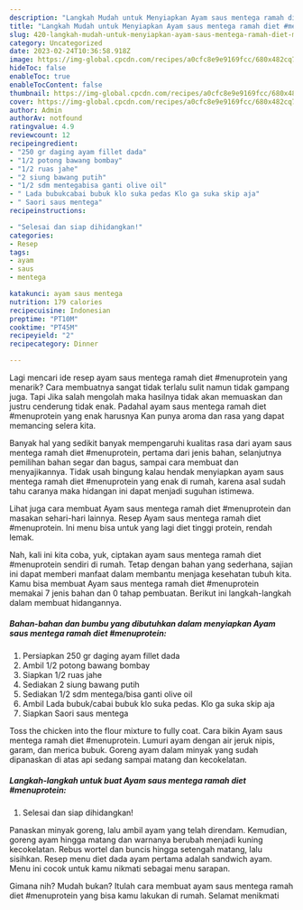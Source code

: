 ```yaml
---
description: "Langkah Mudah untuk Menyiapkan Ayam saus mentega ramah diet #menuprotein yang Lezat Sekali, Buat Buka Puasa}"
title: "Langkah Mudah untuk Menyiapkan Ayam saus mentega ramah diet #menuprotein yang Lezat Sekali, Buat Buka Puasa}"
slug: 420-langkah-mudah-untuk-menyiapkan-ayam-saus-mentega-ramah-diet-menuprotein-yang-lezat-sekali-buat-buka-puasa
category: Uncategorized
date: 2023-02-24T10:36:58.918Z
image: https://img-global.cpcdn.com/recipes/a0cfc8e9e9169fcc/680x482cq70/ayam-saus-mentega-ramah-diet-menuprotein-foto-resep-utama.jpg
hideToc: false
enableToc: true
enableTocContent: false
thumbnail: https://img-global.cpcdn.com/recipes/a0cfc8e9e9169fcc/680x482cq70/ayam-saus-mentega-ramah-diet-menuprotein-foto-resep-utama.jpg
cover: https://img-global.cpcdn.com/recipes/a0cfc8e9e9169fcc/680x482cq70/ayam-saus-mentega-ramah-diet-menuprotein-foto-resep-utama.jpg
author: Admin
authorAv: notfound
ratingvalue: 4.9
reviewcount: 12
recipeingredient:
- "250 gr daging ayam fillet dada"
- "1/2 potong bawang bombay"
- "1/2 ruas jahe"
- "2 siung bawang putih"
- "1/2 sdm mentegabisa ganti olive oil"
- " Lada bubukcabai bubuk klo suka pedas Klo ga suka skip aja"
- " Saori saus mentega"
recipeinstructions:

- "Selesai dan siap dihidangkan!"
categories:
- Resep
tags:
- ayam
- saus
- mentega

katakunci: ayam saus mentega 
nutrition: 179 calories
recipecuisine: Indonesian
preptime: "PT10M"
cooktime: "PT45M"
recipeyield: "2"
recipecategory: Dinner

---
```



Lagi mencari ide resep ayam saus mentega ramah diet #menuprotein yang menarik? Cara membuatnya sangat tidak terlalu sulit namun tidak gampang juga. Tapi Jika salah mengolah maka hasilnya tidak akan memuaskan dan justru cenderung tidak enak. Padahal ayam saus mentega ramah diet #menuprotein yang enak harusnya Kan punya aroma dan rasa yang dapat memancing selera kita.


Banyak hal yang sedikit banyak mempengaruhi kualitas rasa dari ayam saus mentega ramah diet #menuprotein, pertama dari jenis bahan, selanjutnya pemilihan bahan segar dan bagus, sampai cara membuat dan menyajikannya. Tidak usah bingung kalau hendak menyiapkan ayam saus mentega ramah diet #menuprotein yang enak di rumah, karena asal sudah tahu caranya maka hidangan ini dapat menjadi suguhan istimewa.

Lihat juga cara membuat Ayam saus mentega ramah diet #menuprotein dan masakan sehari-hari lainnya. Resep Ayam saus mentega ramah diet #menuprotein. Ini menu bisa untuk yang lagi diet tinggi protein, rendah lemak.


Nah, kali ini kita coba, yuk, ciptakan ayam saus mentega ramah diet #menuprotein sendiri di rumah. Tetap dengan bahan yang sederhana, sajian ini dapat memberi manfaat dalam membantu menjaga kesehatan tubuh kita. Kamu bisa membuat Ayam saus mentega ramah diet #menuprotein memakai 7 jenis bahan dan 0 tahap pembuatan. Berikut ini langkah-langkah dalam membuat hidangannya.

<!--inarticleads1-->

##### Bahan-bahan dan bumbu yang dibutuhkan dalam menyiapkan Ayam saus mentega ramah diet #menuprotein:

1. Persiapkan 250 gr daging ayam fillet dada
1. Ambil 1/2 potong bawang bombay
1. Siapkan 1/2 ruas jahe
1. Sediakan 2 siung bawang putih
1. Sediakan 1/2 sdm mentega/bisa ganti olive oil
1. Ambil  Lada bubuk/cabai bubuk klo suka pedas. Klo ga suka skip aja
1. Siapkan  Saori saus mentega


Toss the chicken into the flour mixture to fully coat. Cara bikin Ayam saus mentega ramah diet #menuprotein. Lumuri ayam dengan air jeruk nipis, garam, dan merica bubuk. Goreng ayam dalam minyak yang sudah dipanaskan di atas api sedang sampai matang dan kecokelatan. 

<!--inarticleads2-->

##### Langkah-langkah untuk buat Ayam saus mentega ramah diet #menuprotein:


1. Selesai dan siap dihidangkan!

Panaskan minyak goreng, lalu ambil ayam yang telah direndam. Kemudian, goreng ayam hingga matang dan warnanya berubah menjadi kuning kecokelatan. Rebus wortel dan buncis hingga setengah matang, lalu sisihkan. Resep menu diet dada ayam pertama adalah sandwich ayam. Menu ini cocok untuk kamu nikmati sebagai menu sarapan. 

Gimana nih? Mudah bukan? Itulah cara membuat ayam saus mentega ramah diet #menuprotein yang bisa kamu lakukan di rumah. Selamat menikmati
